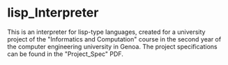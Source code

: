 # lisp_Interpreter
This is an interpreter for lisp-type languages, created for a university project of the "Informatics and Computation" course in the second year of the computer engineering university in Genoa.
The project specifications can be found in the "Project_Spec" PDF.
